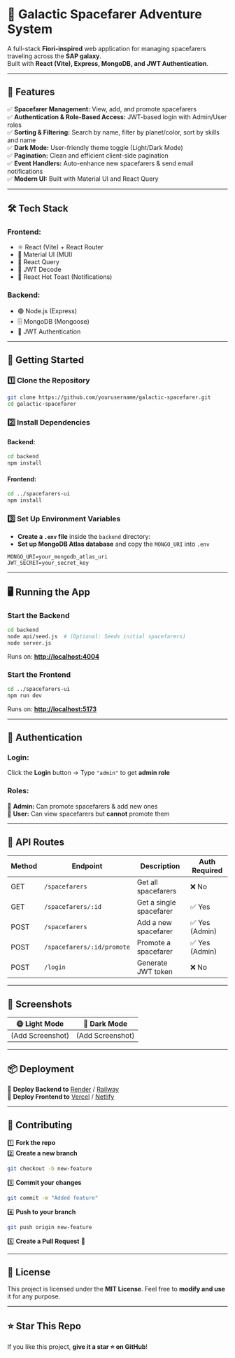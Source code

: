 # 🚀 Galactic Spacefarer Adventure System

A full-stack **Fiori-inspired** web application for managing spacefarers traveling across the **SAP galaxy**.  
Built with **React (Vite), Express, MongoDB, and JWT Authentication**.

---

## 🌌 Features

✅ **Spacefarer Management:** View, add, and promote spacefarers  
✅ **Authentication & Role-Based Access:** JWT-based login with Admin/User roles  
✅ **Sorting & Filtering:** Search by name, filter by planet/color, sort by skills and name  
✅ **Dark Mode:** User-friendly theme toggle (Light/Dark Mode)  
✅ **Pagination:** Clean and efficient client-side pagination  
✅ **Event Handlers:** Auto-enhance new spacefarers & send email notifications  
✅ **Modern UI:** Built with Material UI and React Query

---

## 🛠 Tech Stack

### **Frontend:**

- ⚛️ React (Vite) + React Router
- 🎨 Material UI (MUI)
- 📡 React Query
- 🔑 JWT Decode
- 🔔 React Hot Toast (Notifications)

### **Backend:**

- 🟢 Node.js (Express)
- 🗄️ MongoDB (Mongoose)
- 🔐 JWT Authentication

---

## 🚀 Getting Started

### **1️⃣ Clone the Repository**

```bash
git clone https://github.com/yourusername/galactic-spacefarer.git
cd galactic-spacefarer
```

### **2️⃣ Install Dependencies**

#### **Backend:**

```bash
cd backend
npm install
```

#### **Frontend:**

```bash
cd ../spacefarers-ui
npm install
```

### **3️⃣ Set Up Environment Variables**

- **Create a `.env` file** inside the `backend` directory:
- **Set up MongoDB Atlas database** and copy the `MONGO_URI` into `.env`

```env
MONGO_URI=your_mongodb_atlas_uri
JWT_SECRET=your_secret_key
```

---

## 🖥 Running the App

### **Start the Backend**

```bash
cd backend
node api/seed.js  # (Optional: Seeds initial spacefarers)
node server.js
```

Runs on: **[http://localhost:4004](http://localhost:4004)**

### **Start the Frontend**

```bash
cd ../spacefarers-ui
npm run dev
```

Runs on: **[http://localhost:5173](http://localhost:5173)**

---

## 👤 Authentication

### **Login:**

Click the **Login** button → Type `"admin"` to get **admin role**

### **Roles:**

🔹 **Admin:** Can promote spacefarers & add new ones  
🔹 **User:** Can view spacefarers but **cannot** promote them

---

## 📌 API Routes

| Method | Endpoint                   | Description             | Auth Required  |
| ------ | -------------------------- | ----------------------- | -------------- |
| GET    | `/spacefarers`             | Get all spacefarers     | ❌ No          |
| GET    | `/spacefarers/:id`         | Get a single spacefarer | ✅ Yes         |
| POST   | `/spacefarers`             | Add a new spacefarer    | ✅ Yes (Admin) |
| POST   | `/spacefarers/:id/promote` | Promote a spacefarer    | ✅ Yes (Admin) |
| POST   | `/login`                   | Generate JWT token      | ❌ No          |

---

## 📸 Screenshots

| 🌞 Light Mode    | 🌙 Dark Mode     |
| ---------------- | ---------------- |
| (Add Screenshot) | (Add Screenshot) |

---

## 📦 Deployment

🔹 **Deploy Backend to** [Render](https://render.com/) / [Railway](https://railway.app/)  
🔹 **Deploy Frontend to** [Vercel](https://vercel.com/) / [Netlify](https://www.netlify.com/)

---

## 🤝 Contributing

1️⃣ **Fork the repo**  
2️⃣ **Create a new branch**

```bash
git checkout -b new-feature
```

3️⃣ **Commit your changes**

```bash
git commit -m "Added feature"
```

4️⃣ **Push to your branch**

```bash
git push origin new-feature
```

5️⃣ **Create a Pull Request** 🎉

---

## 📜 License

This project is licensed under the **MIT License**. Feel free to **modify and use** it for any purpose.

---

## ⭐ Star This Repo

If you like this project, **give it a star ⭐ on GitHub**!
